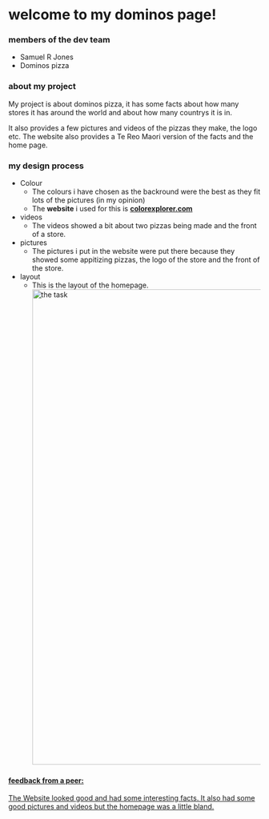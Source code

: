 # welcome to my dominos page!

 ### members of the dev team
- Samuel R Jones
- Dominos pizza

### about my project

My project is about dominos pizza, it has some facts about how many
stores it has around the world and about how many countrys it is in.

It also provides a few pictures and videos of the pizzas they make,
the logo etc. The website also provides a Te Reo Maori version of the
facts and the home page.

### my design process

- Colour
  * The colours i have chosen as the backround were the best as they fit lots of the pictures (in my opinion)
  * The **website** i used for this is [**colorexplorer.com**](http://www.colorexplorer.com/imageimport.aspx)
- videos
  * The videos showed a bit about two pizzas being made and the front of a store.
- pictures
  * The pictures i put in the website were put there because they showed some appitizing pizzas, the logo of the store and the front of the store.
- layout
  * This is the layout of the homepage.
<a href="task"><image src="https://github.com/samtheman24/domino-s-pizza/blob/main/screenshots/mainscreen.png?raw=true" title="the task" width=950>

 
 #### feedback from a peer:
 The Website looked good and had some interesting facts. It also had some good pictures and videos but the homepage was a little bland.
